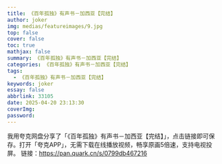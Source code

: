 ```yaml
---
title: 《百年孤独》有声书－加西亚【完结】
author: joker
img: medias/featureimages/9.jpg
top: false
cover: false
toc: true
mathjax: false
summary: 《百年孤独》有声书－加西亚【完结】
categories: 《百年孤独》有声书－加西亚【完结】
tags:
  - 《百年孤独》有声书－加西亚【完结】
keywords: joker
essay: false
abbrlink: 33105
date: 2025-04-20 23:13:30
coverImg:
password:
---
```


我用夸克网盘分享了「《百年孤独》有声书－加西亚【完结】」，点击链接即可保存。打开「夸克APP」，无需下载在线播放视频，畅享原画5倍速，支持电视投屏。
链接：https://pan.quark.cn/s/0799db467216
